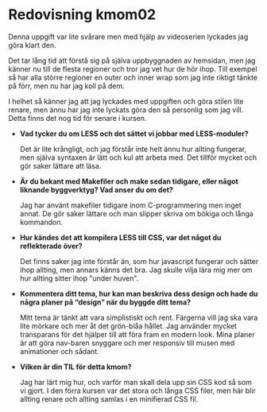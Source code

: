 ---
---
Redovisning kmom02
=========================

Denna uppgift var lite svårare men med hjälp av videoserien lyckades jag göra klart den.

Det tar lång tid att förstå sig på själva uppbyggnaden av hemsidan, men jag känner nu till de flesta regioner och tror jag vet hur de hör ihop. Till exempel så har alla större regioner en outer och inner wrap som jag inte riktigt tänkte på förr, men nu har jag koll på dem.

I helhet så känner jag att jag lyckades med uppgiften och göra stilen lite renare, men ännu har jag inte lyckats göra den så personlig som jag vill. Detta finns det nog tid för senare i kursen.

* **Vad tycker du om LESS och det sättet vi jobbar med LESS-moduler?**

    Det är lite krångligt, och jag förstår inte helt ännu hur allting fungerar, men själva syntaxen är lätt och kul att arbeta med. Det tillför mycket och gör saker lättare att läsa.

* **Är du bekant med Makefiler och make sedan tidigare, eller något liknande byggverktyg? Vad anser du om det?**

    Jag har använt makefiler tidigare inom C-programmering men inget annat. De gör saker lättare och man slipper skriva om bökiga och långa kommandon.

* **Hur kändes det att kompilera LESS till CSS, var det något du reflekterade över?**

    Det finns saker jag inte förstår än, som hur javascript fungerar och sätter ihop allting, men annars känns det bra. Jag skulle vilja lära mig mer om hur allting sitter ihop "under huven".

* **Kommentera ditt tema, hur kan man beskriva dess design och hade du några planer på “design” när du byggde ditt tema?**

    Mitt tema är tänkt att vara simplistiskt och rent. Färgerna vill jag ska vara lite mörkare och mer åt det grön-blåa hållet. Jag använder mycket transparans för det hjälper till att föra fram en modern look.
    Mina planer är att göra nav-baren snyggare och mer responsiv till musen med animationer och sådant.

* **Vilken är din TIL för detta kmom?**

    Jag har lärt mig hur, och varför man skall dela upp sin CSS kod så som vi gjort. I den förra kursen var det stora och långa CSS filer, men här blir allting renare och allting samlas i en minifierad CSS fil.
